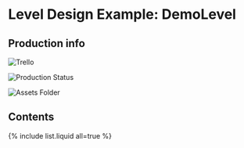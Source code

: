 # Level Design Example: DemoLevel

## Production info

![Trello](https://wwww.google.com)

![Production Status](https://wwww.google.com)

![Assets Folder](https://wwww.google.com)

## Contents

{% include list.liquid all=true %}
